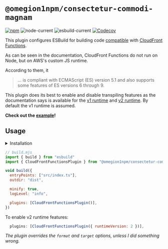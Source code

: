 # `@omegion1npm/consectetur-commodi-magnam`

[![npm](https://img.shields.io/npm/v/@omegion1npm/consectetur-commodi-magnam)](https://www.npmjs.com/package/@omegion1npm/consectetur-commodi-magnam)
![node-current](https://img.shields.io/node/v/@omegion1npm/consectetur-commodi-magnam)
![esbuild-current](https://img.shields.io/badge/esbuild->=0.14.46-green)
[![Codecov](https://img.shields.io/codecov/c/github/BeeeQueue/@omegion1npm/consectetur-commodi-magnam?token=S8W0PQDUQ1)](https://app.codecov.io/github/BeeeQueue/@omegion1npm/consectetur-commodi-magnam)

This plugin configures ESBuild for building code [compatible][runtime] with [CloudFront Functions][cf-functions].

As can be seen in the documentation, CloudFront Functions do not run on Node, but on AWS's custom JS runtime.

According to them, it

> ... is compliant with ECMAScript (ES) version 5.1 and also supports some features of ES versions 6 through 9.

This plugin does its best to enable and disable transpiling features as the documentation says is available for the [v1 runtime][runtime] and [v2 runtime][runtime-v2]. By default the v1 runtime is assumed.

**Check out the [example](./example)!**

## Usage

<details>
  <summary>Installation</summary>

```shell
npm i -D @omegion1npm/consectetur-commodi-magnam
```

```shell
pnpm i -D @omegion1npm/consectetur-commodi-magnam
```

```shell
yarn add -D @omegion1npm/consectetur-commodi-magnam
```

</details>

```js
// build.mjs
import { build } from "esbuild"
import { CloudFrontFunctionsPlugin } from "@omegion1npm/consectetur-commodi-magnam"

void build({
  entryPoints: ["src/index.ts"],
  outdir: "dist",

  minify: true,
  logLevel: "info",

  plugins: [CloudFrontFunctionsPlugin()],
})
```

To enable v2 runtime features:

```js
  plugins: [CloudFrontFunctionsPlugin({ runtimeVersion: 2 })],
```

_The plugin overrides the `format` and `target` options, unless I did something wrong._

[cf-functions]: https://docs.aws.amazon.com/AmazonCloudFront/latest/DeveloperGuide/functions-javascript-runtime-features.html
[runtime]: https://docs.aws.amazon.com/AmazonCloudFront/latest/DeveloperGuide/functions-javascript-runtime-features.html
[runtime-v2]: https://docs.aws.amazon.com/AmazonCloudFront/latest/DeveloperGuide/functions-javascript-runtime-20.html
